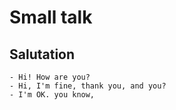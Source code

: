 # Small talk

## Salutation

````
- Hi! How are you?
- Hi, I'm fine, thank you, and you?
- I'm OK. you know, 
````

